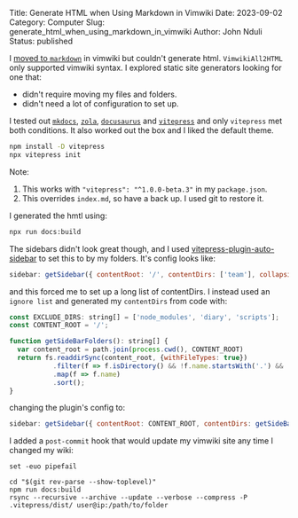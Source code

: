 Title: Generate HTML when Using Markdown in Vimwiki
Date: 2023-09-02
Category: Computer
Slug: generate_html_when_using_markdown_in_vimwiki
Author: John Nduli
Status: published


I [moved to `markdown`]({filename}/migrate_vimwiki_from_wiki_to_markdown.md) in
vimwiki but couldn't generate html. `VimwikiAll2HTML` only supported vimwiki
syntax. I explored static site generators looking for one that:

- didn't require moving my files and folders.
- didn't need a lot of configuration to set up.

I tested out [`mkdocs`](https://www.mkdocs.org/),
[`zola`](https://www.getzola.org/), [`docusaurus`](https://docusaurus.io/) and
[`vitepress`](https://vitepress.dev/) and only `vitepress` met both conditions.
It also worked out the box and I liked the default theme.

```bash
npm install -D vitepress
npx vitepress init
```

Note:

1. This works with `"vitepress": "^1.0.0-beta.3"` in my `package.json`.
2. This overrides `index.md`, so have a back up. I used git to restore it.


I generated the hmtl using:

```bash
npx run docs:build
```

The sidebars didn't look great though, and I used
[vitepress-plugin-auto-sidebar](https://github.com/JonathanSchndr/vitepress-plugin-auto-sidebar/tree/main)
to set this to by my folders. It's config looks like:

```javascript
sidebar: getSidebar({ contentRoot: '/', contentDirs: ['team'], collapsible: true, collapsed: true })
```

and this forced me to set up a long list of contentDirs. I instead used an
`ignore list` and generated my `contentDirs` from code with:

```javascript
const EXCLUDE_DIRS: string[] = ['node_modules', 'diary', 'scripts'];
const CONTENT_ROOT = '/';

function getSideBarFolders(): string[] {
  var content_root = path.join(process.cwd(), CONTENT_ROOT)
  return fs.readdirSync(content_root, {withFileTypes: true})
           .filter(f => f.isDirectory() && !f.name.startsWith('.') && !EXCLUDE_DIRS.includes(f.name))
           .map(f => f.name)
           .sort();
}
```

changing the plugin's config to:

```javascript
sidebar: getSidebar({ contentRoot: CONTENT_ROOT, contentDirs: getSideBarFolders(), collapsible: true, collapsed: true }),
```

I added a `post-commit` hook that would update my vimwiki site any time I
changed my wiki:

```
set -euo pipefail

cd "$(git rev-parse --show-toplevel)"
npm run docs:build
rsync --recursive --archive --update --verbose --compress -P .vitepress/dist/ user@ip:/path/to/folder
```
